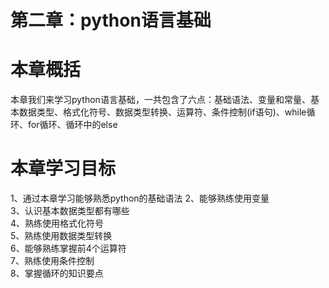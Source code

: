 # 第二章：python语言基础

# 本章概括
本章我们来学习python语言基础，一共包含了六点：基础语法、变量和常量、基本数据类型、格式化符号、数据类型转换、运算符、条件控制(if语句)、while循环、for循环、循环中的else
# 本章学习目标
1、通过本章学习能够熟悉python的基础语法
2、能够熟练使用变量  
3、认识基本数据类型都有哪些   
4、熟练使用格式化符号   
5、熟练使用数据类型转换  
6、能够熟练掌握前4个运算符  
7、熟练使用条件控制  
8、掌握循环的知识要点  
